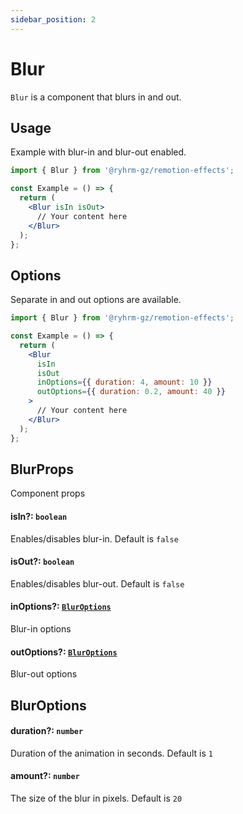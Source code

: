 ```yaml
---
sidebar_position: 2
---
```


# Blur

`Blur` is a component that blurs in and out.

## Usage

Example with blur-in and blur-out enabled.

```jsx
import { Blur } from '@ryhrm-gz/remotion-effects';

const Example = () => {
  return (
    <Blur isIn isOut>
      // Your content here
    </Blur>
  );
};
```

## Options

Separate in and out options are available.

```jsx
import { Blur } from '@ryhrm-gz/remotion-effects';

const Example = () => {
  return (
    <Blur
      isIn
      isOut
      inOptions={{ duration: 4, amount: 10 }}
      outOptions={{ duration: 0.2, amount: 40 }}
    >
      // Your content here
    </Blur>
  );
};
```

## BlurProps

Component props

#### isIn?: `boolean`

Enables/disables blur-in. Default is `false`

#### isOut?: `boolean`

Enables/disables blur-out. Default is `false`

#### inOptions?: [`BlurOptions`](#bluroptions)

Blur-in options

#### outOptions?: [`BlurOptions`](#bluroptions)

Blur-out options

## BlurOptions

#### duration?: `number`

Duration of the animation in seconds. Default is `1`

#### amount?: `number`

The size of the blur in pixels. Default is `20`
